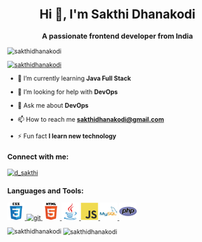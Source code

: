 <h1 align="center">Hi 👋, I'm Sakthi Dhanakodi</h1>
<h3 align="center">A passionate frontend developer from India</h3>

<p align="left"> <img src="https://komarev.com/ghpvc/?username=sakthidhanakodi&label=Profile%20views&color=0e75b6&style=flat" alt="sakthidhanakodi" /> </p>

<p align="left"> <a href="https://github.com/ryo-ma/github-profile-trophy"><img src="https://github-profile-trophy.vercel.app/?username=sakthidhanakodi" alt="sakthidhanakodi" /></a> </p>

- 🌱 I’m currently learning **Java Full Stack**

- 🤝 I’m looking for help with **DevOps**

- 💬 Ask me about **DevOps**

- 📫 How to reach me **sakthidhanakodi@gmail.com**

- ⚡ Fun fact **I learn new technology**

<h3 align="left">Connect with me:</h3>
<p align="left">
<a href="https://www.leetcode.com/d_sakthi" target="blank"><img align="center" src="https://raw.githubusercontent.com/rahuldkjain/github-profile-readme-generator/master/src/images/icons/Social/leet-code.svg" alt="d_sakthi" height="30" width="40" /></a>
</p>

<h3 align="left">Languages and Tools:</h3>
<p align="left"> <a href="https://www.w3schools.com/css/" target="_blank" rel="noreferrer"> <img src="https://raw.githubusercontent.com/devicons/devicon/master/icons/css3/css3-original-wordmark.svg" alt="css3" width="40" height="40"/> </a> <a href="https://git-scm.com/" target="_blank" rel="noreferrer"> <img src="https://www.vectorlogo.zone/logos/git-scm/git-scm-icon.svg" alt="git" width="40" height="40"/> </a> <a href="https://www.w3.org/html/" target="_blank" rel="noreferrer"> <img src="https://raw.githubusercontent.com/devicons/devicon/master/icons/html5/html5-original-wordmark.svg" alt="html5" width="40" height="40"/> </a> <a href="https://www.java.com" target="_blank" rel="noreferrer"> <img src="https://raw.githubusercontent.com/devicons/devicon/master/icons/java/java-original.svg" alt="java" width="40" height="40"/> </a> <a href="https://developer.mozilla.org/en-US/docs/Web/JavaScript" target="_blank" rel="noreferrer"> <img src="https://raw.githubusercontent.com/devicons/devicon/master/icons/javascript/javascript-original.svg" alt="javascript" width="40" height="40"/> </a> <a href="https://www.mysql.com/" target="_blank" rel="noreferrer"> <img src="https://raw.githubusercontent.com/devicons/devicon/master/icons/mysql/mysql-original-wordmark.svg" alt="mysql" width="40" height="40"/> </a> <a href="https://www.php.net" target="_blank" rel="noreferrer"> <img src="https://raw.githubusercontent.com/devicons/devicon/master/icons/php/php-original.svg" alt="php" width="40" height="40"/> </a> </p>

<p><img align="left" src="https://github-readme-stats.vercel.app/api/top-langs?username=sakthidhanakodi&show_icons=true&locale=en&layout=compact" alt="sakthidhanakodi" /></p>

<p>&nbsp;<img align="center" src="https://github-readme-stats.vercel.app/api?username=sakthidhanakodi&show_icons=true&locale=en" alt="sakthidhanakodi" /></p>
